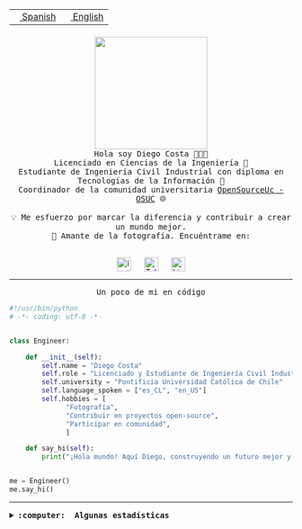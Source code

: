 <table border="0"  align="right">
 <tr><td><a href="README.md"><img src="https://upload.wikimedia.org/wikipedia/commons/thumb/8/89/Bandera_de_Espa%C3%B1a.svg/1200px-Bandera_de_Espa%C3%B1a.svg.png" height="10"> Spanish</a></td>
 <td><a href="README.en.md"><img src="https://upload.wikimedia.org/wikipedia/commons/a/a4/Flag_of_the_United_States.svg" height="10"> English</a></td></tr>
</table><br><br><br>

<p align="center">
  <img src="https://github.com/diegocostares/diegocostares/blob/main/Images/aaa2.gif?raw=true" height="200px" weight="200px">
  <br><samp>
    Hola soy Diego Costa 👨🏻‍💻<br>
    Licenciado en Ciencias de la Ingeniería 🤖<br>
    Estudiante de Ingeniería Civil Industrial con diploma en Tecnologías de la Información 🧠<br>
    Coordinador de la comunidad universitaria <a href="https://github.com/open-source-uc">OpenSourceUc - OSUC</a> 🌐<br>
  <br>
    💡 Me esfuerzo por marcar la diferencia y contribuir a crear un mundo mejor.<br>
    📸 Amante de la fotografía. Encuéntrame en: <br>
  <br></samp>
</p>

<p align="center">
   <a href="https://instagram.com/diegocosta_no" target="blank">
      <img align="center" src="https://cdn.jsdelivr.net/npm/simple-icons@3.0.1/icons/instagram.svg" alt="instagram" height="25px" width="25px" />
      &#8203;
   </a>
   &nbsp; &nbsp; &nbsp;
   <a href="https://t.me/diegocosta_no" target="blank">
      <img align="center" alt="Telegram" width="25px" src="https://icons-for-free.com/iconfiles/png/512/Telegram-1324888767380505522.png" />
      &#8203;
   </a>
   &nbsp; &nbsp; &nbsp;
   <a href="https://www.linkedin.com/in/diegocostar/" target="blank">
      <img align="center" alt="LinkedIn" width="25px" src="https://img.icons8.com/metro/452/linkedin.png" />
      &#8203;
   </a>
</p>

---

<p align="center"><front size="25"><samp>Un poco de mi en código</samp></front></p>

```python
#!/usr/bin/python
# -*- coding: utf-8 -*-


class Engineer:

    def __init__(self):
        self.name = "Diego Costa"
        self.role = "Licenciado y Estudiante de Ingeniería Civil Industrial"
        self.university = "Pontificia Universidad Católica de Chile"
        self.language_spoken = ["es_CL", "en_US"]
        self.hobbies = [
              "Fotografía",
              "Contribuir en proyectos open-source",
              "Participar en comunidad",
              ]

    def say_hi(self):
        print("¡Hola mundo! Aquí Diego, construyendo un futuro mejor y cambiando el mundo.")


me = Engineer()
me.say_hi()
```

---

<details>
  <summary><b><samp>:computer: &nbsp;Algunas estadísticas</samp></b></summary>
  <br/></p>

<!--START_SECTION:waka-->
![Code Time](http://img.shields.io/badge/Code%20Time-1%2C317%20hrs%2019%20mins-blue)

📅 **Soy más productivo los Martes** 

```text
Lunes                    840 commits         ████░░░░░░░░░░░░░░░░░░░░░   15.44 % 
Martes                   1026 commits        █████░░░░░░░░░░░░░░░░░░░░   18.86 % 
Miércoles                710 commits         ███░░░░░░░░░░░░░░░░░░░░░░   13.05 % 
Jueves                   803 commits         ████░░░░░░░░░░░░░░░░░░░░░   14.76 % 
Viernes                  732 commits         ███░░░░░░░░░░░░░░░░░░░░░░   13.46 % 
Sábado                   477 commits         ██░░░░░░░░░░░░░░░░░░░░░░░   08.77 % 
Domingo                  852 commits         ████░░░░░░░░░░░░░░░░░░░░░   15.66 % 
```


📊 **Esta semana me dediqué a** 

```text
🐱‍💻 Proyectos: 
tarea-3-diegocostares    19 hrs 35 mins      ████████████████░░░░░░░░░   65.05 % 
proyecto-2023-2-proyecto-5 hrs 50 mins       █████░░░░░░░░░░░░░░░░░░░░   19.36 % 
proyecto-2023-2-grupo-11 3 hrs 40 mins       ███░░░░░░░░░░░░░░░░░░░░░░   12.20 % 
dashboard-store-v1-main  44 mins             █░░░░░░░░░░░░░░░░░░░░░░░░   02.45 % 
react-tansktack-table-mas11 mins             ░░░░░░░░░░░░░░░░░░░░░░░░░   00.63 % 
```


 Last Updated on 16/11/2023 18:35:39 UTC
<!--END_SECTION:waka-->

<p align="center"> <img src="https://github-readme-stats.vercel.app/api?username=diegocostares&show_icons=true&theme=ayu-mirage" alt="abhisheknaiidu" /></p>

</details>
